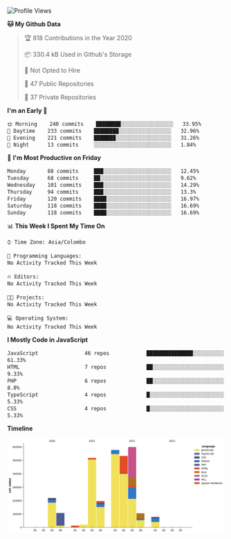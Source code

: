 
<!--START_SECTION:waka-->
![Profile Views](http://img.shields.io/badge/Profile%20Views-0-blue)

**🐱 My Github Data** 

> 🏆 818 Contributions in the Year 2020
 > 
> 📦 330.4 kB Used in Github's Storage 
 > 
> 🚫 Not Opted to Hire
 > 
> 📜 47 Public Repositories
 > 
> 🔑 37 Private Repositories 

**I'm an Early 🐤** 

```text
🌞 Morning    240 commits    ████████░░░░░░░░░░░░░░░░░   33.95% 
🌆 Daytime    233 commits    ████████░░░░░░░░░░░░░░░░░   32.96% 
🌃 Evening    221 commits    ███████░░░░░░░░░░░░░░░░░░   31.26% 
🌙 Night      13 commits     ░░░░░░░░░░░░░░░░░░░░░░░░░   1.84%

```
📅 **I'm Most Productive on Friday** 

```text
Monday       88 commits     ███░░░░░░░░░░░░░░░░░░░░░░   12.45% 
Tuesday      68 commits     ██░░░░░░░░░░░░░░░░░░░░░░░   9.62% 
Wednesday    101 commits    ███░░░░░░░░░░░░░░░░░░░░░░   14.29% 
Thursday     94 commits     ███░░░░░░░░░░░░░░░░░░░░░░   13.3% 
Friday       120 commits    ████░░░░░░░░░░░░░░░░░░░░░   16.97% 
Saturday     118 commits    ████░░░░░░░░░░░░░░░░░░░░░   16.69% 
Sunday       118 commits    ████░░░░░░░░░░░░░░░░░░░░░   16.69%

```


📊 **This Week I Spent My Time On** 

```text
⌚︎ Time Zone: Asia/Colombo

💬 Programming Languages: 
No Activity Tracked This Week

🔥 Editors: 
No Activity Tracked This Week

🐱‍💻 Projects: 
No Activity Tracked This Week

💻 Operating System: 
No Activity Tracked This Week

```

**I Mostly Code in JavaScript** 

```text
JavaScript               46 repos            ███████████████░░░░░░░░░░   61.33% 
HTML                     7 repos             ██░░░░░░░░░░░░░░░░░░░░░░░   9.33% 
PHP                      6 repos             ██░░░░░░░░░░░░░░░░░░░░░░░   8.0% 
TypeScript               4 repos             █░░░░░░░░░░░░░░░░░░░░░░░░   5.33% 
CSS                      4 repos             █░░░░░░░░░░░░░░░░░░░░░░░░   5.33%

```


**Timeline**

![Chart not found](https://github.com/ccweerasinghe1994/ccweerasinghe1994/blob/master/charts/bar_graph.png) 


<!--END_SECTION:waka-->
